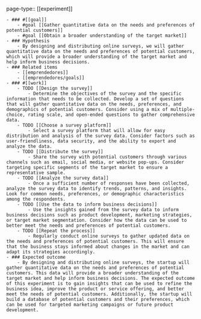 page-type:: [[experiment]]

	- ### #[[goal]]
		- #goal [[Gather quantitative data on the needs and preferences of potential customers]]
		- #goal [[Obtain a broader understanding of the target market]]
	- ### Hypothesis
		- By designing and distributing online surveys, we will gather quantitative data on the needs and preferences of potential customers, which will provide a broader understanding of the target market and help inform business decisions.
	- ### Related items
		- [[emprendedores]]
		- [[emprendedores/goals]]
	- ### #[[work]]
		- TODO [[Design the survey]]
			- Determine the objectives of the survey and the specific information that needs to be collected. Develop a set of questions that will gather quantitative data on the needs, preferences, and demographics of potential customers. Consider using a mix of multiple-choice, rating scale, and open-ended questions to gather comprehensive data.
		- TODO [[Choose a survey platform]]
			- Select a survey platform that will allow for easy distribution and analysis of the survey data. Consider factors such as user-friendliness, data security, and the ability to export and analyze the data.
		- TODO [[Distribute the survey]]
			- Share the survey with potential customers through various channels such as email, social media, or website pop-ups. Consider targeting specific segments of the target market to ensure a representative sample.
		- TODO [[Analyze the survey data]]
			- Once a sufficient number of responses have been collected, analyze the survey data to identify trends, patterns, and insights. Look for common needs, preferences, or demographic characteristics among the respondents.
		- TODO [[Use the data to inform business decisions]]
			- Use the insights gained from the survey data to inform business decisions such as product development, marketing strategies, or target market segmentation. Consider how the data can be used to better meet the needs and preferences of potential customers.
		- TODO [[Repeat the process]]
			- Regularly conduct online surveys to gather updated data on the needs and preferences of potential customers. This will ensure that the business stays informed about changes in the market and can adapt its strategies accordingly.
	- ### Expected outcome
		- By designing and distributing online surveys, the startup will gather quantitative data on the needs and preferences of potential customers. This data will provide a broader understanding of the target market and help inform business decisions. The expected outcome of this experiment is to gain insights that can be used to refine the business idea, improve the product or service offering, and better meet the needs of potential customers. Additionally, the startup will build a database of potential customers and their preferences, which can be used for targeted marketing campaigns or future product development.